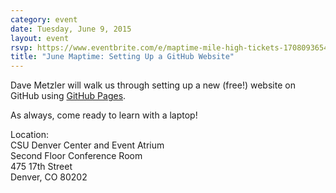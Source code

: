 ```yaml
---
category: event
date: Tuesday, June 9, 2015
layout: event
rsvp: https://www.eventbrite.com/e/maptime-mile-high-tickets-17080936541
title: "June Maptime: Setting Up a GitHub Website"
---
```


Dave Metzler will walk us through setting up a new (free!) website on GitHub using [GitHub Pages](https://pages.github.com/).

As always, come ready to learn with a laptop!

Location:  
CSU Denver Center and Event Atrium  
Second Floor Conference Room  
475 17th Street  
Denver, CO 80202  

